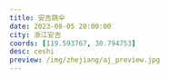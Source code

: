```yaml
---
title: 安吉跳伞
date: 2023-08-05 20:00:00
city: 浙江安吉
coords: [119.593767, 30.794753]
desc: ceshi
preview: /img/zhejiang/aj_preview.jpg
---
```

